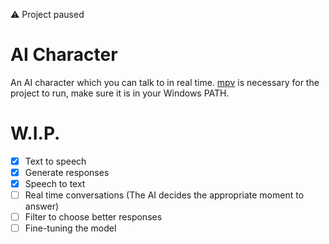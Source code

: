 ⚠ Project paused

# AI Character
An AI character which you can talk to in real time.
[mpv](https://mpv.io/) is necessary for the project to run, make sure it is in your Windows PATH.

# W.I.P.
- [x] Text to speech
- [x] Generate responses
- [x] Speech to text
- [ ] Real time conversations (The AI decides the appropriate moment to answer)
- [ ] Filter to choose better responses
- [ ] Fine-tuning the model